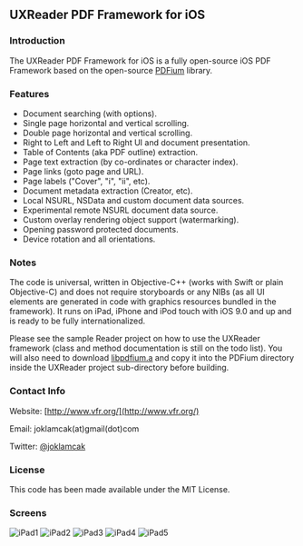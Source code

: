 
## UXReader PDF Framework for iOS

### Introduction

The UXReader PDF Framework for iOS is a fully open-source iOS PDF Framework based
on the open-source [PDFium](https://pdfium.googlesource.com/pdfium/) library.

### Features

* Document searching (with options).
* Single page horizontal and vertical scrolling.
* Double page horizontal and vertical scrolling.
* Right to Left and Left to Right UI and document presentation.
* Table of Contents (aka PDF outline) extraction.
* Page text extraction (by co-ordinates or character index).
* Page links (goto page and URL).
* Page labels ("Cover", "i", "ii", etc).
* Document metadata extraction (Creator, etc).
* Local NSURL, NSData and custom document data sources.
* Experimental remote NSURL document data source.
* Custom overlay rendering object support (watermarking).
* Opening password protected documents.
* Device rotation and all orientations.

### Notes

The code is universal, written in Objective-C++ (works with Swift or plain
Objective-C) and does not require storyboards or any NIBs (as all UI elements
are generated in code with graphics resources bundled in the framework). It
runs on iPad, iPhone and iPod touch with iOS 9.0 and up and is ready to be
fully internationalized.

Please see the sample Reader project on how to use the UXReader framework (class
and method documentation is still on the todo list). You will also need to download
[libpdfium.a](https://github.com/vfr/UXReader-iOS/releases/download/0.1.0/libpdfium.a)
and copy it into the PDFium directory inside the UXReader project sub-directory before
building.

### Contact Info

Website: [http://www.vfr.org/](http://www.vfr.org/)

Email: joklamcak(at)gmail(dot)com

Twitter: [@joklamcak](https://twitter.com/joklamcak)

### License

This code has been made available under the MIT License.

### Screens

![iPad1](http://i.imgur.com/ucaBYZg.png)
![iPad2](http://i.imgur.com/xCdcvLR.png)
![iPad3](http://i.imgur.com/8FGW03U.png)
![iPad4](http://i.imgur.com/T2D3TlT.png)
![iPad5](http://i.imgur.com/yr6IJM0.png)
